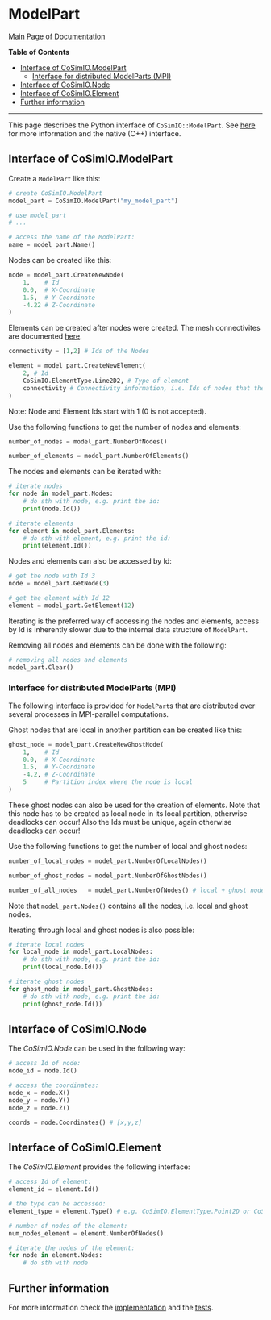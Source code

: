 # ModelPart

[Main Page of Documentation](https://kratosmultiphysics.github.io/CoSimIO/)

**Table of Contents**
<!-- @import "[TOC]" {cmd="toc" depthFrom=2 depthTo=6 orderedList=false} -->

<!-- code_chunk_output -->

- [Interface of CoSimIO.ModelPart](#interface-of-cosimiomodelpart)
  - [Interface for distributed ModelParts (MPI)](#interface-for-distributed-modelparts-mpi)
- [Interface of CoSimIO.Node](#interface-of-cosimionode)
- [Interface of CoSimIO.Element](#interface-of-cosimioelement)
- [Further information](#further-information)

<!-- /code_chunk_output -->
---

This page describes the Python interface of `CoSimIO::ModelPart`. See [here](model_part_cpp.md) for more information and the native (C++) interface.

## Interface of CoSimIO.ModelPart

Create a `ModelPart` like this:
```py
# create CoSimIO.ModelPart
model_part = CoSimIO.ModelPart("my_model_part")

# use model_part
# ...

# access the name of the ModelPart:
name = model_part.Name()
```

Nodes can be created like this:
```python
node = model_part.CreateNewNode(
    1,    # Id
    0.0,  # X-Coordinate
    1.5,  # Y-Coordinate
    -4.22 # Z-Coordinate
)
```

Elements can be created after nodes were created. The mesh connectivites are documented [here](../mesh_connectivities.md).
```python
connectivity = [1,2] # Ids of the Nodes

element = model_part.CreateNewElement(
    2, # Id
    CoSimIO.ElementType.Line2D2, # Type of element
    connectivity # Connectivity information, i.e. Ids of nodes that the element has
)
```
Note: Node and Element Ids start with 1 (0 is not accepted).

Use the following functions to get the number of nodes and elements:
```python
number_of_nodes = model_part.NumberOfNodes()

number_of_elements = model_part.NumberOfElements()
```

The nodes and elements can be iterated with:
```python
# iterate nodes
for node in model_part.Nodes:
    # do sth with node, e.g. print the id:
    print(node.Id())

# iterate elements
for element in model_part.Elements:
    # do sth with element, e.g. print the id:
    print(element.Id())
```

Nodes and elements can also be accessed by Id:
```python
# get the node with Id 3
node = model_part.GetNode(3)

# get the element with Id 12
element = model_part.GetElement(12)
```

Iterating is the preferred way of accessing the nodes and elements, access by Id is inherently slower due to the internal data structure of `ModelPart`.

Removing all nodes and elements can be done with the following:
```python
# removing all nodes and elements
model_part.Clear()
```

### Interface for distributed ModelParts (MPI)
The following interface is provided for `ModelPart`s that are distributed over several processes in MPI-parallel computations.

Ghost nodes that are local in another partition can be created like this:
```python
ghost_node = model_part.CreateNewGhostNode(
    1,    # Id
    0.0,  # X-Coordinate
    1.5,  # Y-Coordinate
    -4.2, # Z-Coordinate
    5     # Partition index where the node is local
)
```
These ghost nodes can also be used for the creation of elements.
Note that this node has to be created as local node in its local partition, otherwise deadlocks can occur!
Also the Ids must be unique, again otherwise deadlocks can occur!

Use the following functions to get the number of local and ghost nodes:
```python
number_of_local_nodes = model_part.NumberOfLocalNodes()

number_of_ghost_nodes = model_part.NumberOfGhostNodes()

number_of_all_nodes   = model_part.NumberOfNodes() # local + ghost nodes
```
Note that `model_part.Nodes()` contains all the nodes, i.e. local and ghost nodes.

Iterating through local and ghost nodes is also possible:
```python
# iterate local nodes
for local_node in model_part.LocalNodes:
    # do sth with node, e.g. print the id:
    print(local_node.Id())

# iterate ghost nodes
for ghost_node in model_part.GhostNodes:
    # do sth with node, e.g. print the id:
    print(ghost_node.Id())
```

## Interface of CoSimIO.Node
The _CoSimIO.Node_ can be used in the following way:
```python
# access Id of node:
node_id = node.Id()

# access the coordinates:
node_x = node.X()
node_y = node.Y()
node_z = node.Z()

coords = node.Coordinates() # [x,y,z]
```

## Interface of CoSimIO.Element
The _CoSimIO.Element_ provides the following interface:
```python
# access Id of element:
element_id = element.Id()

# the type can be accessed:
element_type = element.Type() # e.g. CoSimIO.ElementType.Point2D or CoSimIO.ElementType.Line2D2

# number of nodes of the element:
num_nodes_element = element.NumberOfNodes()

# iterate the nodes of the element:
for node in element.Nodes:
    # do sth with node
```

## Further information
For more information check the [implementation](https://github.com/KratosMultiphysics/CoSimIO/blob/master/co_sim_io/python/model_part_to_python.hpp) and the [tests](https://github.com/KratosMultiphysics/CoSimIO/blob/master/tests/co_sim_io/python/test_model_part.py).
